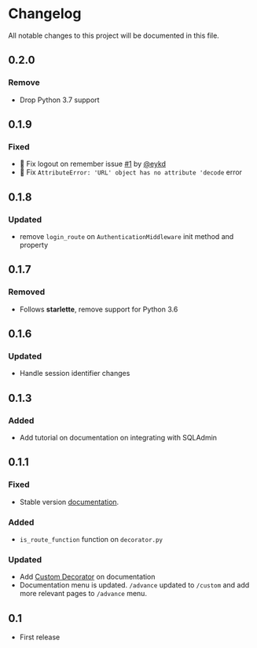 # Changelog

All notable changes to this project will be documented in this file.

## 0.2.0

### Remove

 - Drop Python 3.7 support


## 0.1.9

### Fixed

 - 🔧 Fix logout on remember issue [#1](https://github.com/jockerz/Starlette-Login/pull/1) by [@eykd](https://github.com/eykd)
 - 🔧 Fix `AttributeError: 'URL' object has no attribute 'decode` error 


## 0.1.8

### Updated

 - remove `login_route` on `AuthenticationMiddleware` init method and property

## 0.1.7

### Removed

 - Follows **starlette**, remove support for Python 3.6

## 0.1.6

### Updated

 - Handle session identifier changes

## 0.1.3

### Added

 - Add tutorial on documentation on integrating with SQLAdmin

## 0.1.1

### Fixed

 - Stable version [documentation](https://starlette-login.readthedocs.io/en/stable/).

### Added

 - `is_route_function` function on `decorator.py`

### Updated

 - Add [Custom Decorator](https://starlette-login.readthedocs.io/advance/decorators) on documentation
 - Documentation menu is updated. `/advance` updated to `/custom` and add more relevant pages to `/advance` menu.

## 0.1

- First release

[doc]: https://starlette-login.readthedocs.io/en/latest/
